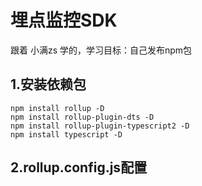 # 埋点监控SDK

跟着 小满zs 学的，学习目标：自己发布npm包

## 1.安装依赖包

```
npm install rollup -D  
npm install rollup-plugin-dts -D  
npm install rollup-plugin-typescript2 -D  
npm install typescript -D 
```

## 2.rollup.config.js配置

```

```